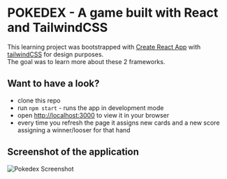 # POKEDEX - A game built with React and TailwindCSS

This learning project was bootstrapped with [Create React App](https://github.com/facebook/create-react-app) with [tailwindCSS](https://tailwindcss.com/) for design purposes.  
The goal was to learn more about these 2 frameworks. 


Want to have a look?
------
- clone this repo
- run `npm start` - runs the app in development mode 
- open [http://localhost:3000](http://localhost:3000) to view it in your browser
- every time you refresh the page it assigns new cards and a new score assigning a winner/looser for that hand 


Screenshot of the application
-------

![Pokedex Screenshot](https://user-images.githubusercontent.com/10349072/175557840-edf28e61-f061-4a50-82c0-fa6cc7b413e0.png)
